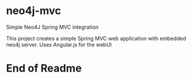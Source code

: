 neo4j-mvc
=========

Simple Neo4J Spring MVC integration


This project creates a simple Spring MVC web application with embedded neo4j server. Uses Angular.js for the webUI

End of Readme
==========
